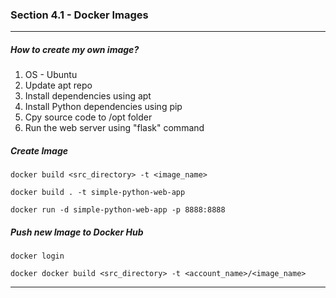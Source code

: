 ### Section 4.1 - Docker Images

---

##### How to create my own image?

1. OS - Ubuntu
2. Update apt repo
3. Install dependencies using apt
4. Install Python dependencies using pip
5. Cpy source code to /opt folder
6. Run the web server using "flask" command



##### Create Image

```shell
docker build <src_directory> -t <image_name>
```

```shell
docker build . -t simple-python-web-app
```

```shell
docker run -d simple-python-web-app -p 8888:8888
```



##### Push new Image to Docker Hub

```
docker login
```

```
docker docker build <src_directory> -t <account_name>/<image_name>
```



----

